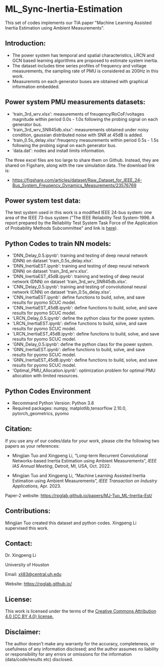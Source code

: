 # ML_Sync-Inertia-Estimation
This set of codes implements our TIA paper "Machine Learning Assisted Inertia Estimation using Ambient Measurements". 


## Introduction:
* The power system has temporal and spatial characteristics, LRCN and GCN based learning algorithms are proposed to estimate system inertia.
* The dataset includes time series profiles of frequency and voltage measurements, the sampling rate of PMU is considered as 200Hz in this work.
* Measuremnts on each generator buses are obtained with graphical information embedded.


## Power system PMU measurements datasets:
* 'train_3rd_wrv.xlsx': measurements of freuqency/RoCoF/voltages magnitude within period 0.0s - 1.0s following the probing signal on each generator bus.
* 'train_3rd_wrv_SNR45db.xlsx': measurements obtained under noisy condition, gaussian distributed noise with SNR at 45dB is added.
* 'train_0.5s_delay.xlsx':freuqency measurements within period 0.5s - 1.5s following the probing signal on each generator bus.
* 'data.dat': nodes and install limits information.

The three excel files are too large to share them on Github. Instead, they are shared on Figshare, along with the raw simulation data. The download link is: 
* https://figshare.com/articles/dataset/Raw_Dataset_for_IEEE_24-Bus_System_Freuqency_Dynamics_Measurements/23576769


## Power system test data:
The test system used in this work is a modified IEEE 24-bus system: one area of the IEEE 73-bus system ("The IEEE Reliability Test System-1996. A report prepared by the Reliability Test System Task Force of the Application of Probability Methods Subcommittee" and link is <a class="" target="_blank" href="https://ieeexplore.ieee.org/document/780914">here</a>).


## Python Codes to train NN models:
* 'DNN_Delay_0.5.ipynb': training and testing of deep neural network (DNN) on dataset 'train_0.5s_delay.xlsx'.
* 'DNN_InertiaEST.ipynb': training and testing of deep neural network (DNN) on dataset 'train_3rd_wrv.xlsx'.
* 'DNN_InertiaEST_45dB.ipynb': training and testing of deep neural network (DNN) on dataset 'train_3rd_wrv_SNR45db.xlsx'.
* 'CNN_Delay_0.5.ipynb': training and testing of convolutional neural network (CNN) on dataset 'train_0.5s_delay.xlsx'.
* 'CNN_InertiaEST.ipynb': define functions to build, solve, and save results for pyomo SCUC model.
* 'CNN_InertiaEST_45dB.ipynb': define functions to build, solve, and save results for pyomo SCUC model.
* 'LRCN_Delay_0.5.ipynb': define the python class for the power system.
* 'LRCN_InertiaEST.ipynb': define functions to build, solve, and save results for pyomo SCUC model.
* 'LRCN_InertiaEST_45dB.ipynb': define functions to build, solve, and save results for pyomo SCUC model.
* 'GNN_Delay_0.5.ipynb': define the python class for the power system.
* 'GNN_InertiaEST.ipynb': define functions to build, solve, and save results for pyomo SCUC model.
* 'GNN_InertiaEST_45dB.ipynb': define functions to build, solve, and save results for pyomo SCUC model.
* 'Optimal_PMU_Allocation.ipynb': optimization problem for optimal PMU allocation with limited resources.


## Python Codes Environment
* Recommand Python Version: Python 3.8
* Required packages: numpy, matplotlib,tensorflow 2.10.0, pytorch_geometrics, pyomo


## Citation:
If you use any of our codes/data for your work, please cite the following two papers as your references:

* Mingjian Tuo and Xingpeng Li, “Long-term Recurrent Convolutional Networks-based Inertia Estimation using Ambient Measurements”, *IEEE IAS Annual Meeting*, Detroit, MI, USA, Oct. 2022.

* Mingjian Tuo and Xingpeng Li, “Machine Learning Assisted Inertia Estimation using Ambient Measurements”, *IEEE Transaction on Industry Applications*, Apr. 2023.

Paper-2 website: <a class="off" href="/papers/MJ-Tuo_ML-Inertia-Est/"  target="_blank">https://rpglab.github.io/papers/MJ-Tuo_ML-Inertia-Est/</a>


## Contributions:
Mingjian Tuo created this dataset and python codes. Xingpeng Li supervised this work.


## Contact:
Dr. Xingpeng Li

University of Houston

Email: xli83@central.uh.edu

Website: <a class="off" href="/"  target="_blank">https://rpglab.github.io/</a>


## License:
This work is licensed under the terms of the <a class="off" href="https://creativecommons.org/licenses/by/4.0/"  target="_blank">Creative Commons Attribution 4.0 (CC BY 4.0) license.</a>


## Disclaimer:
The author doesn’t make any warranty for the accuracy, completeness, or usefulness of any information disclosed; and the author assumes no liability or responsibility for any errors or omissions for the information (data/code/results etc) disclosed.
